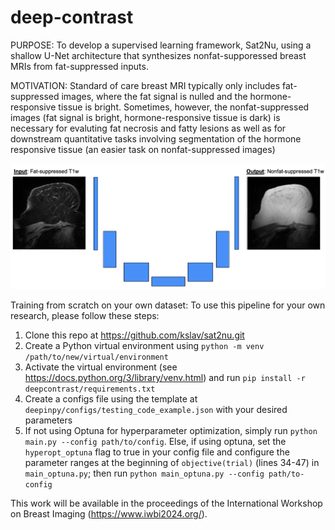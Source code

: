 # deep-contrast

PURPOSE: To develop a supervised learning framework, Sat2Nu, using a shallow U-Net architecture that synthesizes nonfat-supporessed breast MRIs from fat-suppressed inputs.

MOTIVATION: Standard of care breast MRI typically only includes fat-suppressed images, where the fat signal is nulled and the hormone-responsive tissue is bright. Sometimes, however, the nonfat-suppressed images (fat signal is bright, hormone-responsive tissue is dark) is necessary for evaluting fat necrosis and fatty lesions as well as for downstream quantitative tasks involving segmentation of the hormone responsive tissue (an easier task on nonfat-suppressed images)

<img src="assets/Figure1.png" width="800">

Training from scratch on your own dataset:
To use this pipeline for your own research, please follow these steps:
1. Clone this repo at https://github.com/kslav/sat2nu.git
2. Create a Python virtual environment using `python -m venv /path/to/new/virtual/environment`
3. Activate the virtual environment (see https://docs.python.org/3/library/venv.html) and run `pip install -r deepcontrast/requirements.txt`
4. Create a configs file using the template at `deepinpy/configs/testing_code_example.json` with your desired parameters
5. If not using Optuna for hyperparameter optimization, simply run `python main.py --config path/to/config`. Else, if using optuna, set the `hyperopt_optuna` flag to true in your config file and configure the parameter ranges at the beginning of `objective(trial)` (lines 34-47) in `main_optuna.py`; then run `python main_optuna.py --config path/to-config`

This work will be available in the proceedings of the International Workshop on Breast Imaging (https://www.iwbi2024.org/). 
